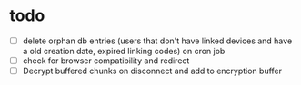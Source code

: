 # todo

- [ ] delete orphan db entries (users that don't have linked devices and have a old creation date, expired linking codes) on cron job
- [ ] check for browser compatibility and redirect
- [ ] Decrypt buffered chunks on disconnect and add to encryption buffer
